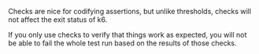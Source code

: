 Checks are nice for codifying assertions, but unlike thresholds, checks will not affect the exit status of k6.

If you only use checks to verify that things work as expected, you will not be able to fail the whole test run based on the results of those checks.
